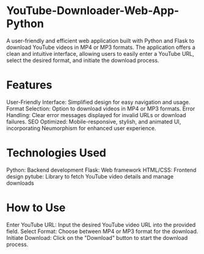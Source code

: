 # YouTube-Downloader-Web-App-Python
A user-friendly and efficient web application built with Python and Flask to download YouTube videos in MP4 or MP3 formats. The application offers a clean and intuitive interface, allowing users to easily enter a YouTube URL, select the desired format, and initiate the download process.

# Features
User-Friendly Interface: Simplified design for easy navigation and usage.
Format Selection: Option to download videos in MP4 or MP3 formats.
Error Handling: Clear error messages displayed for invalid URLs or download failures.
SEO Optimized: Mobile-responsive, stylish, and animated UI, incorporating Neumorphism for enhanced user experience.

# Technologies Used
Python: Backend development
Flask: Web framework
HTML/CSS: Frontend design
pytube: Library to fetch YouTube video details and manage downloads

# How to Use
Enter YouTube URL: Input the desired YouTube video URL into the provided field.
Select Format: Choose between MP4 or MP3 format for the download.
Initiate Download: Click on the "Download" button to start the download process.
